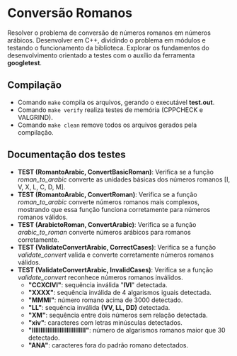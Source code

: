 # Conversão Romanos
Resolver o problema de conversão de números romanos em números arábicos.
Desenvolver em C++, dividindo o problema em módulos e testando o funcionamento da biblioteca.
Explorar os fundamentos do desenvolvimento orientado a testes com o auxílio da ferramenta **googletest**.

## Compilação
- Comando `make` compila os arquivos, gerando o executável **test.out**.
- Comando `make verify` realiza testes de memória (CPPCHECK e VALGRIND).
- Comando `make clean` remove todos os arquivos gerados pela compilação.

## Documentação dos testes
- **TEST (RomantoArabic, ConvertBasicRoman)**:
Verifica se a função *roman_to_arabic* converte as unidades básicas dos números romanos 
[I, V, X, L, C, D, M].
- **TEST (RomantoArabic, ConvertRoman)**:
Verifica se a função *roman_to_arabic* converte números romanos mais complexos, mostrando que essa função funciona corretamente para números romanos válidos.
- **TEST (ArabictoRoman, ConvertArabic)**:
Verifica se a função *arabic_to_roman* converte números arábicos para romanos corretamente.
- **TEST (ValidateConvertArabic, CorrectCases)**:
Verifica se a função *validate_convert* valida e converte corretamente números romanos válidos.
- **TEST (ValidateConvertArabic, InvalidCases)**:
Verifica se a função *validate_convert* reconhece números romanos inválidos.
    - **"CCXCIVI"**: sequência inválida "**IVI**" detectada.
    - **"XXXX"**: sequência inválida de 4 algarismos iguais detectada.
    - **"MMMI"**: número romano acima de 3000 detectado.
    - **"LL"**: sequência inválida **(VV, LL, DD)** detectada.
    - **"XM"**: sequência entre dois números sem relação detectada.
    - **"xiv"**: caracteres com letras minúsculas detectados.
    - **"IIIIIIIIIIIIIIIIIIIIIIIIIIIIIII"**: número de algarismos romanos maior que 30 detectado.
    - **"ANA"**: caracteres fora do padrão romano detectados.
